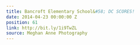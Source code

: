 ```yaml
---
title: Bancroft Elementary School&#58; DC SCORES!
date: 2014-04-23 00:00:00 Z
position: 61
link: http://bit.ly/1i9TwZL
source: Meghan Anne Photography
---
```



